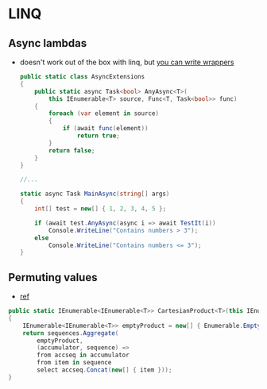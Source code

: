 # LINQ

## Async lambdas

- doesn't work out of the box with linq, but [you can write wrappers](https://stackoverflow.com/questions/36445257/linq-and-async-lambdas)

    ```cs
    public static class AsyncExtensions
    {
        public static async Task<bool> AnyAsync<T>(
            this IEnumerable<T> source, Func<T, Task<bool>> func)
        {
            foreach (var element in source)
            {
                if (await func(element))
                    return true;
            }
            return false;
        }
    }

    //...

    static async Task MainAsync(string[] args)
    {
        int[] test = new[] { 1, 2, 3, 4, 5 };

        if (await test.AnyAsync(async i => await TestIt(i))
            Console.WriteLine("Contains numbers > 3");
        else
            Console.WriteLine("Contains numbers <= 3");
    }
    ```

## Permuting values

- [ref](https://stackoverflow.com/questions/3575925/linq-to-return-all-pairs-of-elements-from-two-lists)

```cs
public static IEnumerable<IEnumerable<T>> CartesianProduct<T>(this IEnumerable<IEnumerable<T>> sequences)
{
    IEnumerable<IEnumerable<T>> emptyProduct = new[] { Enumerable.Empty<T>() };
    return sequences.Aggregate(
        emptyProduct,
        (accumulator, sequence) =>
        from accseq in accumulator
        from item in sequence
        select accseq.Concat(new[] { item }));
}
```
